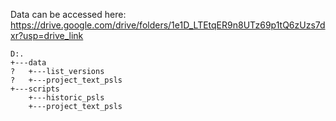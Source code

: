 Data can be accessed here: https://drive.google.com/drive/folders/1e1D_LTEtqER9n8UTz69p1tQ6zUzs7dxr?usp=drive_link

```
D:.
+---data
?   +---list_versions
?   +---project_text_psls
+---scripts
    +---historic_psls
    +---project_text_psls
```
            
